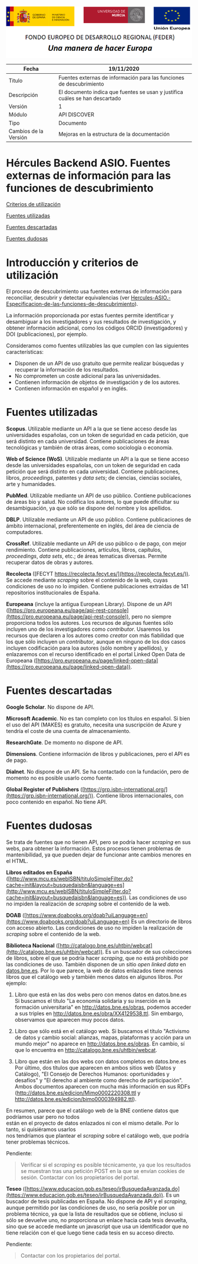 ![](.//media/CabeceraDocumentosMD.png)

| Fecha         | 19/11/2020                                                   |
| ------------- | ------------------------------------------------------------ |
|Titulo|Fuentes externas de información para las funciones de descubrimiento| 
|Descripción|El documento indica que fuentes se usan y justifica cuáles se han descartado|
|Versión|1|
|Módulo|API DISCOVER|
|Tipo|Documento|
|Cambios de la Versión|Mejoras en la estructura de la documentación|

# Hércules Backend ASIO. Fuentes externas de información para las funciones de descubrimiento

[Criterios de utilización](introduccion-y-criterios-de-utilización#)

[Fuentes utilizadas](#fuentes-utilizadas)

[Fuentes descartadas](#fuentes-descartadas)

[Fuentes dudosas](#fuentes-dudosas)

Introducción y criterios de utilización
=======================================
El proceso de descubrimiento usa fuentes externas de información para reconciliar, 
descubrir y detectar equivalencias (ver [Hercules-ASIO.-Especificacion-de-las-funciones-de-descubrimiento](Hercules-ASIO-Especificacion-de-las-funciones-de-descubrimiento.md)).

La información proporcionada por estas fuentes permite identificar y desambiguar a los 
investigadores y sus resultados de investigación, y obtener información adicional, 
como los códigos ORCID (investigadores) y DOI (publicaciones), por ejemplo.

Consideramos como fuentes utilizables las que cumplen con las siguientes características:
- Disponen de un API de uso gratuito que permite realizar búsquedas y recuperar la información de los resultados.
- No comprometen un coste adicional para las universidades.
- Contienen información de objetos de investigación y de los autores.
- Contienen información en español y en inglés.

Fuentes utilizadas
==================
**Scopus**. Utilizable mediante un API a la que se tiene acceso desde las universidades españolas, 
con un token de seguridad en cada petición, que será distinto en cada universidad. Contiene
publicaciones de áreas tecnológicas y también de otras áreas, como sociología o
economía.

**Web of Science (WoS)**. Utilizable mediante un API a la que se tiene acceso desde las universidades
españolas, con un token de seguridad en cada petición que será distinto en cada universidad. 
Contiene publicaciones, libros, _proceedings_, patentes y _data sets_; de ciencias, ciencias sociales, 
arte y humanidades.

**PubMed**. Utilizable mediante un API de uso público. Contiene publicaciones de áreas bio y salud.
No codifica los autores, lo que puede dificultar su desambiguación, ya que sólo se dispone del nombre
y los apellidos.

**DBLP**. Utilizable mediante un API de uso público. Contiene publicaciones de ámbito internacional, 
preferentemente en inglés, del área de ciencia de computadores.

**CrossRef**. Utilizable mediante un API de uso público o de pago, con mejor rendimiento. Contiene
publicaciones, artículos, libros, capítulos, _proceedings_, _data sets_, etc.; de áreas tematicas
diversas. Permite recuperar datos de obras y autores.

**Recolecta** ([FECYT https://recolecta.fecyt.es/](https://recolecta.fecyt.es/)). Se accede mediante _scraping_ sobre el contenido de la web,
cuyas condiciones de uso no lo impiden. Contiene publicaciones extraídas de 141 repositorios 
institucionales de España.

**Europeana** (incluye la antigua European Library). Dispone de un API ([https://pro.europeana.eu/page/api-rest-console](https://pro.europeana.eu/page/api-rest-console)), 
pero no siempre proporciona todos  los autores. Los recursos de algunas fuentes sólo incluyen 
uno de los investigadores como _contributor_. Usaremos los recursos que declaren a los autores 
como _creator_ con más fiabilidad que los que sólo incluyen un _contributor_, aunque en ninguno
de los dos casos incluyen codificación para loa autores (sólo nombre y apellidos), y enlazaremos 
con el recurso identificado en el portal Linked Open Data de Europeana ([https://pro.europeana.eu/page/linked-open-data](https://pro.europeana.eu/page/linked-open-data)).

Fuentes descartadas
===================
**Google Scholar**. No dispone de API.

**Microsoft Academic**. No es tan completo con los títulos en español. Si bien el uso del API (MAKES)
es gratuito, necesita una suscripción de Azure y tendría el coste de una cuenta de almacenamiento.

**ResearchGate**. De momento no dispone de API.

**Dimensions**. Contiene información de libros y publicaciones, pero el API es de pago.

**Dialnet**. No dispone de un API. Se ha contactado con la fundación, pero de momento no
es posible usarlo como fuente.

**Global Register of Publishers** ([https://grp.isbn-international.org/](https://grp.isbn-international.org/)). Contiene libros internacionales, 
con poco contenido en español. No tiene API.

Fuentes dudosas
===============
Se trata de fuentes que no tienen API, pero se podría hacer _scraping_ en sus webs, para obtener 
la información. Estos procesos tienen problemas de mantenibilidad, ya que pueden dejar de funcionar 
ante cambios menores en el HTML.

**Libros editados en España** ([http://www.mcu.es/webISBN/tituloSimpleFilter.do?cache=init&layout=busquedaisbn&language=es](http://www.mcu.es/webISBN/tituloSimpleFilter.do?cache=init&layout=busquedaisbn&language=es)). Las condiciones
de uso no impiden la realización de _scraping_ sobre el contenido de la web.

**DOAB** ([https://www.doabooks.org/doab?uiLanguage=en](https://www.doabooks.org/doab?uiLanguage=en) Es un directorio de libros con acceso abierto. Las condiciones de uso
no impiden la realización de _scraping_ sobre el contenido de la web.

**Biblioteca Nacional** ([http://catalogo.bne.es/uhtbin/webcat](http://catalogo.bne.es/uhtbin/webcat)). Es un buscador de sus colecciones de libros, 
sobre el que se podría hacer _scraping_, que no está prohibido por las condiciones de uso. 
También disponen de un sitio _open_ _linked_ _data_ en [datos.bne.es](https://datos.bne.es). Por lo que 
parece, la web de datos enlazados tiene menos libros que el catálogo web y también menos datos
 en algunos libros. Por ejemplo:
1.	Libro que está en las dos webs pero con menos datos en datos.bne.es
Si buscamos el título "La economía solidaria y su inserción en la formación universitaria" en
 http://datos.bne.es/obras, podemos acceder a sus triples en http://datos.bne.es/obra/XX4129538.ttl. 
 Sin embargo, observamos que aparecen muy pocos datos.

2.	Libro que sólo está en el catálogo web.
Si buscamos el título "Activismo de datos y cambio social: alianzas, mapas, plataformas y acción para 
un mundo mejor" no aparece en http://datos.bne.es/obras. En cambio, sí que lo encuentra en 
http://catalogo.bne.es/uhtbin/webcat.

3.	Libro que están en las dos webs con datos completos en datos.bne.es
Por último, dos títulos que aparecen en ambos sitios web (Datos y Catálogo), "El Consejo de Derechos 
Humanos: oportunidades y desafíos" y "El derecho al ambiente como derecho de participación". Ambos 
documentos aparecen con mucha más información en sus RDFs (http://datos.bne.es/edicion/Mimo0002220308.ttl y 
http://datos.bne.es/edicion/bimo0000394982.ttl).

En resumen, parece que el catálogo web de la BNE contiene datos que podríamos usar pero no todos  
están en el proyecto de datos enlazados ni con el mismo detalle. Por lo tanto, si quisiéramos usarlos  
nos tendríamos que plantear el _scraping_ sobre el catálogo web, que podría tener problemas técnicos.

Pendiente:
> Verificar si el _scraping_ es posible técnicamente, ya que los resultados se muestran tras una
petición POST en la que se envían cookies de sesión.
> Contactar con los propietarios del portal.

**Teseo** ([https://www.educacion.gob.es/teseo/irBusquedaAvanzada.do](https://www.educacion.gob.es/teseo/irBusquedaAvanzada.do)). Es un buscador de
tesis publicadas en España. No dispone de API y el _scraping_, aunque permitido por las condiciones 
de uso, no sería posible por un problema técnico, ya que la lista de resultados que se obtiene, 
incluso si sólo se devuelve uno, no proporciona un enlace hacia cada tesis devuelta, sino que 
se accede mediante un javascript que usa un identificador que no tiene relación con el que luego 
tiene cada tesis en su acceso directo. 

Pendiente:
> Contactar con los propietarios del portal.
